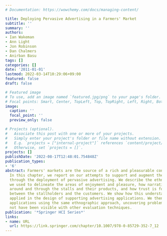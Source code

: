 ```yaml
---
# Documentation: https://wowchemy.com/docs/managing-content/

title: Deploying Pervasive Advertising in a Farmers' Market
subtitle: ''
summary: ''
authors:
- Ian Wakeman
- Ann Light
- Jon Robinson
- Dan Chalmers
- Anirban Basu
tags: []
categories: []
date: '2011-01-01'
lastmod: 2022-03-14T10:29:06+09:00
featured: false
draft: false

# Featured image
# To use, add an image named `featured.jpg/png` to your page's folder.
# Focal points: Smart, Center, TopLeft, Top, TopRight, Left, Right, BottomLeft, Bottom, BottomRight.
image:
  caption: ''
  focal_point: ''
  preview_only: false

# Projects (optional).
#   Associate this post with one or more of your projects.
#   Simply enter your project's folder or file name without extension.
#   E.g. `projects = ["internal-project"]` references `content/project/deep-learning/index.md`.
#   Otherwise, set `projects = []`.
projects: []
publishDate: '2022-08-17T12:48:01.754848Z'
publication_types:
- '6'
abstract: Farmers' markets are the source of a rich and pleasurable consumption experience.
  In this chapter, we report on our attempts to support and augment these experiences
  through the deployment of pervasive advertising. We describe the ethnographic approach
  we used to delineate the areas of enjoyment and pleasure, how narratives are weaved
  around and through the stalls and their products, and how trust is formed and maintained
  between the stallholders and the customers. We show how this understanding can be
  applied in the design of supporting advertising applications. We then evaluate the
  applications using the same ethnographic approach, uncovering problems which would
  not have been visible with other evaluation techniques.
publication: '*Springer HCI Series*'
links:
- name: URL
  url: https://link.springer.com/chapter/10.1007/978-0-85729-352-7_12
---
```

